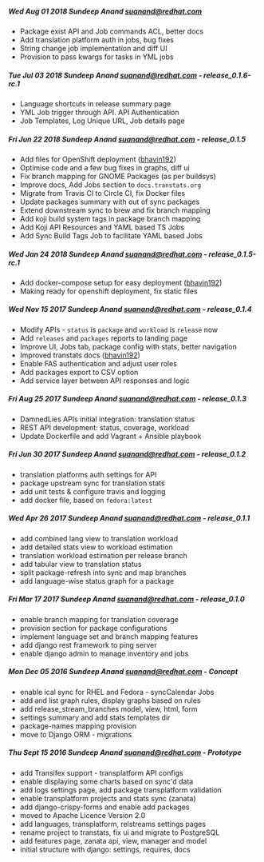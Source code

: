 ##### Wed Aug 01 2018 Sundeep Anand <suanand@redhat.com>
* Package exist API and Job commands ACL, better docs
* Add translation platform auth in jobs, bug fixes
* String change job implementation and diff UI
* Provision to pass kwargs for tasks in YML jobs

##### Tue Jul 03 2018 Sundeep Anand <suanand@redhat.com> - release_0.1.6-rc.1
* Language shortcuts in release summary page
* YML Job trigger through API. API Authentication
* Job Templates, Log Unique URL, Job details page

##### Fri Jun 22 2018 Sundeep Anand <suanand@redhat.com> - release_0.1.5
* Add files for OpenShift deployment ([bhavin192](https://github.com/bhavin192))
* Optimise code and a few bug fixes in graphs, diff ui
* Fix branch mapping for GNOME Packages (as per buildsys)
* Improve docs, Add Jobs section to `docs.transtats.org`
* Migrate from Travis CI to Circle CI, fix Docker files
* Update packages summary with out of sync packages
* Extend downstream sync to brew and fix branch mapping
* Add koji build system tags in package branch mapping
* Add Koji API Resources and YAML based TS Jobs
* Add Sync Build Tags Job to facilitate YAML based Jobs

##### Wed Jan 24 2018 Sundeep Anand <suanand@redhat.com> - release_0.1.5-rc.1
* Add docker-compose setup for easy deployment ([bhavin192](https://github.com/bhavin192))
* Making ready for openshift deployment, fix static files

##### Wed Nov 15 2017 Sundeep Anand <suanand@redhat.com> - release_0.1.4
* Modify APIs - `status` is `package` and `workload` is `release` now
* Add `releases` and `packages` reports to landing page
* Improve UI, Jobs tab, package config with stats, better navigation
* Improved transtats docs ([bhavin192](https://github.com/bhavin192))
* Enable FAS authentication and adjust user roles
* Add packages export to CSV option
* Add service layer between API responses and logic

##### Fri Aug 25 2017 Sundeep Anand <suanand@redhat.com> - release_0.1.3
* DamnedLies APIs initial integration: translation status
* REST API development: status, coverage, workload
* Update Dockerfile and add Vagrant + Ansible playbook

##### Fri Jun 30 2017 Sundeep Anand <suanand@redhat.com> - release_0.1.2
* translation platforms auth settings for API
* package upstream sync for translation stats
* add unit tests & configure travis and logging
* add docker file, based on `fedora:latest`

##### Wed Apr 26 2017 Sundeep Anand <suanand@redhat.com> - release_0.1.1
* add combined lang view to translation workload
* add detailed stats view to workload estimation
* translation workload estimation per release branch
* add tabular view to translation status
* split package-refresh into sync and map branches
* add language-wise status graph for a package

##### Fri Mar 17 2017 Sundeep Anand <suanand@redhat.com> - release_0.1.0
* enable branch mapping for translation coverage
* provision section for package configurations
* implement language set and branch mapping features
* add django rest framework to ping server
* enable django admin to manage inventory and jobs

##### Mon Dec 05 2016 Sundeep Anand <suanand@redhat.com> - Concept
* enable ical sync for RHEL and Fedora - syncCalendar Jobs
* add and list graph rules, display graphs based on rules
* add release_stream_branches model, view, html, form
* settings summary and add stats templates dir
* package-names mapping provision
* move to Django ORM - migrations

##### Thu Sept 15 2016 Sundeep Anand <suanand@redhat.com> - Prototype
* add Transifex support - transplatform API configs
* enable displaying some charts based on sync'd data
* add logs settings page, add package transplatform validation
* enable transplatform projects and stats sync (zanata)
* add django-crispy-forms and enable add packages
* moved to Apache Licence Version 2.0
* add languages, transplatform, relstreams settings pages
* rename project to transtats, fix ui and migrate to PostgreSQL
* add features page, zanata api, view, manager and model
* initial structure with django: settings, requires, docs
